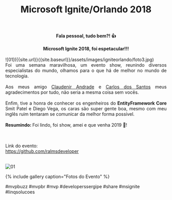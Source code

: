 ﻿---
title: "Microsoft Ignite/Orlando 2018"
comments: true
excerpt_separator: "Ler mais"
categories:
  - Evento
gallery:
  - url: /assets/images/igniteorlando/foto1.jpg
    image_path: /assets/images/igniteorlando/foto1.jpg
    alt: "Microsoft Ignite 2018"
  - url: /assets/images/igniteorlando/foto2.jpg
    image_path: /assets/images/igniteorlando/foto2.jpg
    alt: "Microsoft Ignite 2018"
  - url: /assets/images/igniteorlando/foto3.jpg
    image_path: /assets/images/igniteorlando/foto3.jpg
    alt: "Microsoft Ignite 2018"
  - url: /assets/images/igniteorlando/foto4.jpg
    image_path: /assets/images/igniteorlando/foto4.jpg
    alt: "Microsoft Ignite 2018"
  - url: /assets/images/igniteorlando/foto5.jpg
    image_path: /assets/images/igniteorlando/foto5.jpg
    alt: "Microsoft Ignite 2018"
  - url: /assets/images/igniteorlando/foto6.jpg
    image_path: /assets/images/igniteorlando/foto6.jpg
    alt: "Microsoft Ignite 2018"
  - url: /assets/images/igniteorlando/foto7.jpg
    image_path: /assets/images/igniteorlando/foto7.jpg
    alt: "Microsoft Ignite 2018"
  - url: /assets/images/igniteorlando/foto8.jpg
    image_path: /assets/images/igniteorlando/foto8.jpg
    alt: "Microsoft Ignite 2018"
  - url: /assets/images/igniteorlando/foto9.jpg
    image_path: /assets/images/igniteorlando/foto9.jpg
    alt: "Microsoft Ignite 2018"
  - url: /assets/images/igniteorlando/foto11.jpg
    image_path: /assets/images/igniteorlando/foto11.jpg
    alt: "Microsoft Ignite 2018"
  - url: /assets/images/igniteorlando/foto12.jpg
    image_path: /assets/images/igniteorlando/foto12.jpg
    alt: "Microsoft Ignite 2018"
  - url: /assets/images/igniteorlando/foto13.jpg
    image_path: /assets/images/igniteorlando/foto13.jpg
    alt: "Microsoft Ignite 2018"
  - url: /assets/images/igniteorlando/foto14.jpg
    image_path: /assets/images/igniteorlando/foto14.jpg
    alt: "Microsoft Ignite 2018"
  - url: /assets/images/igniteorlando/foto15.jpg
    image_path: /assets/images/igniteorlando/foto15.jpg
    alt: "Microsoft Ignite 2018"
  - url: /assets/images/igniteorlando/foto16.jpg
    image_path: /assets/images/igniteorlando/foto16.jpg
    alt: "Microsoft Ignite 2018"
  - url: /assets/images/igniteorlando/foto17.jpg
    image_path: /assets/images/igniteorlando/foto17.jpg
    alt: "Microsoft Ignite 2018" 
  - url: /assets/images/igniteorlando/foto18.jpg
    image_path: /assets/images/igniteorlando/foto18.jpg
    alt: "Microsoft Ignite 2018"
  - url: /assets/images/igniteorlando/foto19.jpg
    image_path: /assets/images/igniteorlando/foto19.jpg
    alt: "Microsoft Ignite 2018"
  - url: /assets/images/igniteorlando/foto20.jpg
    image_path: /assets/images/igniteorlando/foto20.jpg
    alt: "Microsoft Ignite 2018"
  - url: /assets/images/igniteorlando/foto21.jpg
    image_path: /assets/images/igniteorlando/foto21.jpg
    alt: "Microsoft Ignite 2018"
  - url: /assets/images/igniteorlando/foto22.jpg
    image_path: /assets/images/igniteorlando/foto22.jpg
    alt: "Microsoft Ignite 2018"
  - url: /assets/images/igniteorlando/foto23.jpg
    image_path: /assets/images/igniteorlando/foto23.jpg
    alt: "Microsoft Ignite 2018"
  - url: /assets/images/igniteorlando/foto24.jpg
    image_path: /assets/images/igniteorlando/foto24.jpg
    alt: "Microsoft Ignite 2018"
  - url: /assets/images/igniteorlando/foto25.jpg
    image_path: /assets/images/igniteorlando/foto25.jpg
    alt: "Microsoft Ignite 2018"
  - url: /assets/images/igniteorlando/foto26.jpg
    image_path: /assets/images/igniteorlando/foto26.jpg
    alt: "Microsoft Ignite 2018"
  - url: /assets/images/igniteorlando/foto27.jpg
    image_path: /assets/images/igniteorlando/foto27.jpg
    alt: "Microsoft Ignite 2018"
  - url: /assets/images/igniteorlando/foto28.jpg
    image_path: /assets/images/igniteorlando/foto28.jpg
    alt: "Microsoft Ignite 2018"
  - url: /assets/images/igniteorlando/foto29.jpg
    image_path: /assets/images/igniteorlando/foto29.jpg
    alt: "Microsoft Ignite 2018"
  - url: /assets/images/igniteorlando/foto30.jpg
    image_path: /assets/images/igniteorlando/foto30.jpg
    alt: "Microsoft Ignite 2018"
  - url: /assets/images/igniteorlando/foto31.jpg
    image_path: /assets/images/igniteorlando/foto31.jpg
    alt: "Microsoft Ignite 2018"
  - url: /assets/images/igniteorlando/foto32.jpg
    image_path: /assets/images/igniteorlando/foto32.jpg
    alt: "Microsoft Ignite 2018"
  - url: /assets/images/igniteorlando/foto33.jpg
    image_path: /assets/images/igniteorlando/foto33.jpg
    alt: "Microsoft Ignite 2018"
  - url: /assets/images/igniteorlando/foto34.jpg
    image_path: /assets/images/igniteorlando/foto34.jpg
    alt: "Microsoft Ignite 2018"
  - url: /assets/images/igniteorlando/foto35.jpg
    image_path: /assets/images/igniteorlando/foto35.jpg
    alt: "Microsoft Ignite 2018"
  - url: /assets/images/igniteorlando/foto36.jpg
    image_path: /assets/images/igniteorlando/foto36.jpg
    alt: "Microsoft Ignite 2018"
  - url: /assets/images/igniteorlando/foto37.jpg
    image_path: /assets/images/igniteorlando/foto37.jpg
    alt: "Microsoft Ignite 2018"
  - url: /assets/images/igniteorlando/foto38.jpg
    image_path: /assets/images/igniteorlando/foto38.jpg
    alt: "Microsoft Ignite 2018"
  - url: /assets/images/igniteorlando/foto39.jpg
    image_path: /assets/images/igniteorlando/foto39.jpg
    alt: "Microsoft Ignite 2018"
  - url: /assets/images/igniteorlando/foto40.jpg
    image_path: /assets/images/igniteorlando/foto40.jpg
    alt: "Microsoft Ignite 2018"
  - url: /assets/images/igniteorlando/foto41.jpg
    image_path: /assets/images/igniteorlando/foto41.jpg
    alt: "Microsoft Ignite 2018"
  - url: /assets/images/igniteorlando/foto42.jpg
    image_path: /assets/images/igniteorlando/foto42.jpg
    alt: "Microsoft Ignite 2018"
  - url: /assets/images/igniteorlando/foto43.jpg
    image_path: /assets/images/igniteorlando/foto43.jpg
    alt: "Microsoft Ignite 2018"
  - url: /assets/images/igniteorlando/foto44.jpg
    image_path: /assets/images/igniteorlando/foto44.jpg
    alt: "Microsoft Ignite 2018"
  - url: /assets/images/igniteorlando/foto45.jpg
    image_path: /assets/images/igniteorlando/foto45.jpg
    alt: "Microsoft Ignite 2018"
  - url: /assets/images/igniteorlando/foto46.jpg
    image_path: /assets/images/igniteorlando/foto46.jpg
    alt: "Microsoft Ignite 2018"
  - url: /assets/images/igniteorlando/foto47.jpg
    image_path: /assets/images/igniteorlando/foto47.jpg
    alt: "Microsoft Ignite 2018"
  - url: /assets/images/igniteorlando/foto48.jpg
    image_path: /assets/images/igniteorlando/foto48.jpg
    alt: "Microsoft Ignite 2018"
  - url: /assets/images/igniteorlando/foto49.jpg
    image_path: /assets/images/igniteorlando/foto49.jpg
    alt: "Microsoft Ignite 2018"
  - url: /assets/images/igniteorlando/foto50.jpg
    image_path: /assets/images/igniteorlando/foto50.jpg
    alt: "Microsoft Ignite 2018"
  - url: /assets/images/igniteorlando/foto51.jpg
    image_path: /assets/images/igniteorlando/foto51.jpg
    alt: "Microsoft Ignite 2018"
  - url: /assets/images/igniteorlando/foto52.jpg
    image_path: /assets/images/igniteorlando/foto52.jpg
    alt: "Microsoft Ignite 2018"
  - url: /assets/images/igniteorlando/foto53.jpg
    image_path: /assets/images/igniteorlando/foto53.jpg
    alt: "Microsoft Ignite 2018"
  - url: /assets/images/igniteorlando/foto54.jpg
    image_path: /assets/images/igniteorlando/foto54.jpg
    alt: "Microsoft Ignite 2018"
  - url: /assets/images/igniteorlando/foto55.jpg
    image_path: /assets/images/igniteorlando/foto55.jpg
    alt: "Microsoft Ignite 2018"
  - url: /assets/images/igniteorlando/foto56.jpg
    image_path: /assets/images/igniteorlando/foto56.jpg
    alt: "Microsoft Ignite 2018"
  - url: /assets/images/igniteorlando/foto57.jpg
    image_path: /assets/images/igniteorlando/foto57.jpg
    alt: "Microsoft Ignite 2018"
  - url: /assets/images/igniteorlando/foto58.jpg
    image_path: /assets/images/igniteorlando/foto58.jpg
    alt: "Microsoft Ignite 2018"
  - url: /assets/images/igniteorlando/foto59.jpg
    image_path: /assets/images/igniteorlando/foto59.jpg
    alt: "Microsoft Ignite 2018"
  - url: /assets/images/igniteorlando/foto60.jpg
    image_path: /assets/images/igniteorlando/foto60.jpg
    alt: "Microsoft Ignite 2018"
  - url: /assets/images/igniteorlando/foto61.jpg
    image_path: /assets/images/igniteorlando/foto61.jpg
    alt: "Microsoft Ignite 2018"
  - url: /assets/images/igniteorlando/foto62.jpg
    image_path: /assets/images/igniteorlando/foto62.jpg
    alt: "Microsoft Ignite 2018"
  - url: /assets/images/igniteorlando/foto63.jpg
    image_path: /assets/images/igniteorlando/foto63.jpg
    alt: "Microsoft Ignite 2018" 
---

<center><strong>Fala pessoal, tudo bem?! 👍 </strong></center> <br>
<center><strong>Microsoft Ignite 2018, foi espetacular!!! </strong></center> <br>
![01]({{site.url}}{{site.baseurl}}/assets/images/igniteorlando/foto3.jpg)
<div style="text-align: justify;">
Foi uma semana maravilhosa, um evento show, reunindo diversos especialistas do mundo, olhamos para o que há de melhor no mundo de tecnologia.
<br><br> 
Aos meus amigo <a href="https://www.linkedin.com/in/claudenirandrade/" target="_black">Claudenir Andrade</a> e <a href="https://www.linkedin.com/in/cdssoftware/" target="_black">Carlos dos Santos</a> meus agradecimentos por tudo, não seria a mesma coisa sem vocês.
<br><br>
Enfim, tive a honra de conhecer os engenheiros do <strong>EntityFramework Core </strong>  Smit Patel e Diego Vega, os caras são super gente boa, mesmo com meu inglês ruim tentaram se comunicar da melhor forma possível.
<br><br>
<strong>Resumindo: </strong> Foi lindo, foi show, amei e que venha 2019 💚!
 
<br><br>
Link do evento:<br>
<a href="https://github.com/ralmsdeveloper" target="_black">https://github.com/ralmsdeveloper</a>
<br> 
<br>
</div>  

![01]({{site.url}}{{site.baseurl}}/assets/images/igniteorlando/foto1.jpg) 

{% include gallery caption="Fotos do Evento" %}

 #mvpbuzz #mvpbr #mvp #developerssergipe #share #msignite #linqsolucoes<br><br>
